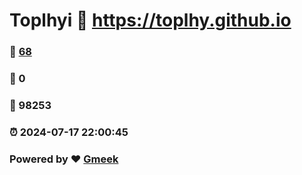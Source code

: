 # Toplhyi :link: https://toplhy.github.io 
### :page_facing_up: [68](https://toplhy.github.io/tag.html) 
### :speech_balloon: 0 
### :hibiscus: 98253 
### :alarm_clock: 2024-07-17 22:00:45 
### Powered by :heart: [Gmeek](https://github.com/Meekdai/Gmeek)
